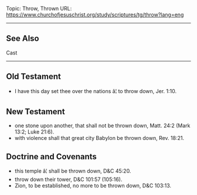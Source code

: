 Topic: Throw, Thrown
URL: https://www.churchofjesuschrist.org/study/scriptures/tg/throw?lang=eng

---

## See Also

Cast

---

## Old Testament

- I have this day set thee over the nations â¦ to throw down, Jer. 1:10.

## New Testament

- one stone upon another, that shall not be thrown down, Matt. 24:2 (Mark 13:2; Luke 21:6).
- with violence shall that great city Babylon be thrown down, Rev. 18:21.

## Doctrine and Covenants

- this temple â¦ shall be thrown down, D&C 45:20.
- throw down their tower, D&C 101:57 (105:16).
- Zion, to be established, no more to be thrown down, D&C 103:13.


